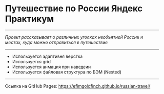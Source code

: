 # Путешествие по России Яндекс Практикум
***
*Проект рассказывает о различных уголках необъятной России и местах, куда можно отправиться в путешествие*
***
* Используется адаптивня верстка
* Используется grid
* Используется анмация при наведеии
* Используется файловая структура по БЭМ (Nested)
***
Ссылка на GitHub Pages: https://efimgoldfinch.github.io/russian-travel/

